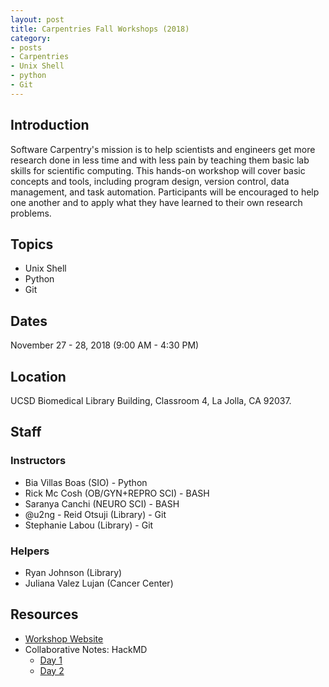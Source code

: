 ```yaml
---
layout: post
title: Carpentries Fall Workshops (2018)
category:
- posts
- Carpentries
- Unix Shell
- python
- Git
---
```


## Introduction
Software Carpentry's mission is to help scientists and engineers get more research done in less time and with less pain by teaching them basic lab skills for scientific computing. This hands-on workshop will cover basic concepts and tools, including program design, version control, data management, and task automation. Participants will be encouraged to help one another and to apply what they have learned to their own research problems.

## Topics

* Unix Shell
* Python
* Git

## Dates
November 27 - 28, 2018 (9:00 AM - 4:30 PM)

## Location
UCSD Biomedical Library Building, Classroom 4, La Jolla, CA 92037.

## Staff

### Instructors
* Bia Villas Boas (SIO) - Python
* Rick Mc Cosh (OB/GYN+REPRO SCI) - BASH
* Saranya Canchi (NEURO SCI) - BASH
* @u2ng - Reid Otsuji (Library) - Git
* Stephanie Labou (Library) - Git

### Helpers
* Ryan Johnson (Library)
* Juliana Valez Lujan (Cancer Center)

## Resources

* [Workshop Website](https://ucsdlib.github.io/2018-11-27-UCSD/)
* Collaborative Notes: HackMD
  * [Day 1](https://hackmd.io/SkvoQ7EVQCG12nJs6H8Q4Q#)
  * [Day 2](https://hackmd.io/67hH2r72Su28wC3AsT3ptA#)

